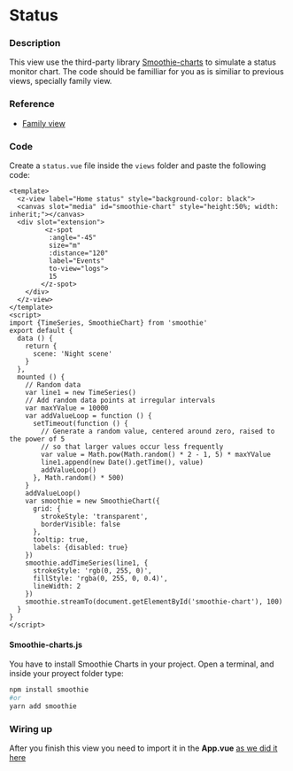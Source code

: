 # Status
### Description
This view use the third-party library [Smoothie-charts](http://smoothiecharts.org/) to simulate a status monitor chart. The code should be familliar for you as is similiar to previous views, specially family view.


### Reference
- [Family view](/tutorial/family-view.html)

### Code
Create a `status.vue` file inside the `views` folder and paste the following code:

```vue
<template>
  <z-view label="Home status" style="background-color: black">
  <canvas slot="media" id="smoothie-chart" style="height:50%; width: inherit;"></canvas>
  <div slot="extension">
         <z-spot
          :angle="-45"
          size="m"
          :distance="120"
          label="Events"
          to-view="logs">
          15
        </z-spot>
    </div>
  </z-view>
</template>
<script>
import {TimeSeries, SmoothieChart} from 'smoothie'
export default {
  data () {
    return {
      scene: 'Night scene'
    }
  },
  mounted () {
    // Random data
    var line1 = new TimeSeries()
    // Add random data points at irregular intervals
    var maxYValue = 10000
    var addValueLoop = function () {
      setTimeout(function () {
        // Generate a random value, centered around zero, raised to the power of 5
        // so that larger values occur less frequently
        var value = Math.pow(Math.random() * 2 - 1, 5) * maxYValue
        line1.append(new Date().getTime(), value)
        addValueLoop()
      }, Math.random() * 500)
    }
    addValueLoop()
    var smoothie = new SmoothieChart({
      grid: {
        strokeStyle: 'transparent',
        borderVisible: false
      },
      tooltip: true,
      labels: {disabled: true}
    })
    smoothie.addTimeSeries(line1, {
      strokeStyle: 'rgb(0, 255, 0)',
      fillStyle: 'rgba(0, 255, 0, 0.4)',
      lineWidth: 2
    })
    smoothie.streamTo(document.getElementById('smoothie-chart'), 100)
  }
}
</script>
```
#### Smoothie-charts.js
You have to install Smoothie Charts in your project. Open a terminal, and inside your proyect folder type:
```sh
npm install smoothie
#or
yarn add smoothie
```

### Wiring up
After you finish this view you need to import it in the **App.vue** [as we did it here](/tutorial/wrapping-views.html)
